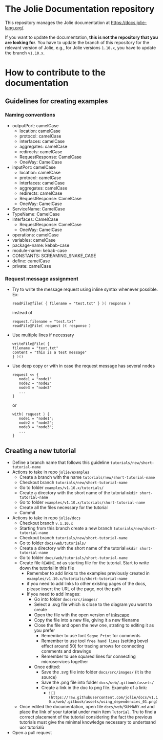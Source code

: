 # The Jolie Documentation repository

This repository manages the Jolie documentation at <https://docs.jolie-lang.org/>.

If you want to update the documentation, **this is not the repository that you are looking for**. You have to update the branch of this repository for the relevant version of Jolie, e.g., for Jolie versions `1.10.x`, you have to update the branch `v1.10.x`.

# How to contribute to the documentation

## Guidelines for creating examples
### Naming conventions
- outputPort: camelCase
  - location: camelCase
  - protocol: camelCase
  - interfaces: camelCase
  - aggregates: camelCase
  - redirects: camelCase
  - RequestResponse: CamelCase
  - OneWay: CamelCase
- inputPort: camelCase
  - location: camelCase
  - protocol: camelCase
  - interfaces: camelCase
  - aggregates: camelCase
  - redirects: camelCase
  - RequestResponse: CamelCase
  - OneWay: CamelCase
- ServiceName: CamelCase
- TypeName: CamelCase
- Interfaces: CamelCase
  - RequestResponse: CamelCase
  - OneWay: CamelCase
- operations: camelCase
- variables: camelCase
- package-name: kebab-case
- module-name: kebab-case
- CONSTANTS: SCREAMING_SNAKE_CASE
- define: camelCase
- private: camelCase

### Request message assignment
- Try to write the message request using inline syntax whenever possible.
  Ex:
  ```jolie
  readFile@file( { filename = "test.txt" } )( response )
  ```
  instead of 
  ```jolie
  request.filename = "test.txt"
  readFile@File( request )( response )
  ```
- Use multiple lines if necessary
  ```jolie
  writeFile@File( {
  filename = "text.txt"
  content = "this is a test message"
  } )()
  ```
- Use deep copy or with in case the request message has several nodes
  ```jolie
  request << {
     node1 = "node1"
     node2 = "node2"
     node3 = "node3"
     ...
  }
  ```
  or 
  ```jolie
  with( request ) {
     node1 = "node1";
     node2 = "node2";
     node3 = "node3";
     ...
  }
  ```
 

## Creating a new tutorial
- Define a branch name that follows this guideline `tutorials/new/short-tutorial-name`
- Actions to take in repo `jolie/examples` 
  - Create a branch with the name `tutorials/new/short-tutorial-name`
  - Checkout branch `tutorials/new/short-tutorial-name`
  - Go to folder `examples/v1.10.x/tutorials/`
  - Create a directory with the short name of the tutorial `mkdir short-tutorial-name`
  - Go to folder `examples/v1.10.x/tutorials/short-tutorial-name`
  - Create all the files necessary for the tutorial
  - Commit
- Actions to take in repo `jolie/docs` 
  - Checkout branch `v.1.10.x`
  - Starting from this branch create a new branch `tutorials/new/short-tutorial-name`
  - Checkout branch `tutorials/new/short-tutorial-name`
  - Go to folder `docs/web/tutorials/`
  - Create a directory with the short name of the tutorial `mkdir short-tutorial-name`
  - Go to folder `docs/web/tutorials/short-tutorial-name`
  - Create file `README.md` as starting file for the tutorial. Start to write down the tutorial in this file
    - Remember to add links to the examples previously created in `examples/v1.10.x/tutorials/short-tutorial-name`
    - if you need to add links to other existing pages of the docs, please insert the URL of the page, not the path
    - If you need to add images:
      - Go into folder `docs/src/images/`
      - Select a .svg file which is close to the diagram you want to create
      - Open the file with the open version of [inkscape](https://inkscape.org/)  
      - Copy the file into a new file, giving it a new filename 
      - Close the file and open the new one, strating to editing it as you prefer
        - Remember to use font `Segoe Print` for comments
        - Remember to use tool `free hand lines` (setting bevel effect around 50) for tracing arrows for connecting comments and drawings
        - Remember to use squared lines for connecting microservices together
      - Once edited:
        - Save the .svg file into folder `docs/src/images/` (it is the source)
        - Save the .png file into folder `docs/web/.gitbook/assets/`
        - Create a link in the doc to png file. Example of a link:
          - `![](https://raw.githubusercontent.com/jolie/docs/v1.10.x/web/.gitbook/assets/using_dependencies_01.png)`
  - Once edited the documentation, open file `docs/web/SUMMARY.md` and place the link of your tutorial under main item `Tutorial`. Tru to find a correct placement of the tutorial considering the fact the previous tutorials must give the minimal knowledge necessary to undertsand uor tutorialù
- Open a pull request


